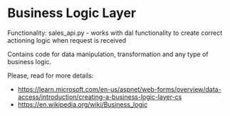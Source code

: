 # Business Logic Layer

Functionality:
    sales_api.py - works with dal functionality to create correct actioning logic when request is received

Contains code for data manipulation, transformation and any type
of business logic.

Please, read for more details:
- https://learn.microsoft.com/en-us/aspnet/web-forms/overview/data-access/introduction/creating-a-business-logic-layer-cs
- https://en.wikipedia.org/wiki/Business_logic
